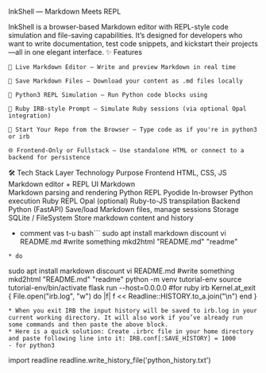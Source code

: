 InkShell — Markdown Meets REPL

InkShell is a browser-based Markdown editor with REPL-style code simulation and file-saving capabilities. It’s designed for developers who want to write documentation, test code snippets, and kickstart their projects—all in one elegant interface.
✨ Features

    📝 Live Markdown Editor — Write and preview Markdown in real time

    💾 Save Markdown Files — Download your content as .md files locally

    🐍 Python3 REPL Simulation — Run Python code blocks using 

    💎 Ruby IRB-style Prompt — Simulate Ruby sessions (via optional Opal integration)

    🧠 Start Your Repo from the Browser — Type code as if you're in python3 or irb

    🌐 Frontend-Only or Fullstack — Use standalone HTML or connect to a backend for persistence

🛠 Tech Stack
Layer	Technology	Purpose
Frontend	HTML, CSS, JS	Markdown editor + REPL UI
Markdown	
Markdown parsing and rendering
Python REPL	Pyodide	In-browser Python execution
Ruby REPL	Opal (optional)	Ruby-to-JS transpilation
Backend	Python (FastAPI)	Save/load Markdown files, manage sessions
Storage	SQLite / FileSystem	Store markdown content and history


 * comment vas t-u
bash```
sudo apt install markdown discount
vi README.md #write something
mkd2html "README.md" "readme"


```
* do
````
sudo apt install markdown discount
vi README.md #write something
mkd2html "README.md" "readme"
python -m venv tutorial-env
source tutorial-env/bin/activate
flask run --host=0.0.0.0
#for ruby
irb
Kernel.at_exit {
  File.open("irb.log", "w") do |f|
    f << Readline::HISTORY.to_a.join("\n")
  end
}

````
* When you exit IRB the input history will be saved to irb.log in your current working directory. It will also work if you’ve already run some commands and then paste the above block.
* Here is a quick solution: Create .irbrc file in your home directory and paste following line into it: IRB.conf[:SAVE_HISTORY] = 1000
- for python3
````
import readline
readline.write_history_file('python_history.txt')
````
